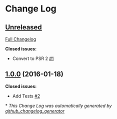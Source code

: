 # Change Log

## [Unreleased](https://github.com/gordonbanderson/weboftalent-index-lastedited/tree/HEAD)

[Full Changelog](https://github.com/gordonbanderson/weboftalent-index-lastedited/compare/1.0.0...HEAD)

**Closed issues:**

- Convert to PSR 2 [\#1](https://github.com/gordonbanderson/weboftalent-index-lastedited/issues/1)

## [1.0.0](https://github.com/gordonbanderson/weboftalent-index-lastedited/tree/1.0.0) (2016-01-18)
**Closed issues:**

- Add Tests [\#2](https://github.com/gordonbanderson/weboftalent-index-lastedited/issues/2)



\* *This Change Log was automatically generated by [github_changelog_generator](https://github.com/skywinder/Github-Changelog-Generator)*